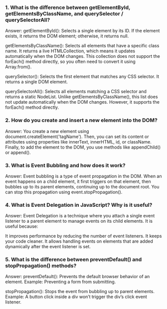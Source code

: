 ### 1. What is the difference between getElementById, getElementsByClassName, and querySelector / querySelectorAll?

Answer: getElementById(): Selects a single element by its ID. If the element exists, it returns the DOM element; otherwise, it returns null.

getElementsByClassName(): Selects all elements that have a specific class name. It returns a live HTMLCollection, which means it updates automatically when the DOM changes. This collection does not support the forEach() method directly, so you often need to convert it using Array.from().

querySelector(): Selects the first element that matches any CSS selector. It returns a single DOM element.

querySelectorAll(): Selects all elements matching a CSS selector and returns a static NodeList. Unlike getElementsByClassName(), this list does not update automatically when the DOM changes. However, it supports the forEach() method directly.

### 2. How do you create and insert a new element into the DOM?

Answer: You create a new element using document.createElement('tagName'). Then, you can set its content or attributes using properties like innerText, innerHTML, id, or className. Finally, to add the element to the DOM, you use methods like appendChild() or append().

### 3. What is Event Bubbling and how does it work?

Answer: Event bubbling is a type of event propagation in the DOM. When an event happens on a child element, it first triggers on that element, then bubbles up to its parent elements, continuing up to the document root. You can stop this propagation using event.stopPropagation().

### 4. What is Event Delegation in JavaScript? Why is it useful?

Answer: Event Delegation is a technique where you attach a single event listener to a parent element to manage events on its child elements. It is useful because:

It improves performance by reducing the number of event listeners.
It keeps your code cleaner.
It allows handling events on elements that are added dynamically after the event listener is set.

### 5. What is the difference between preventDefault() and stopPropagation() methods?

Answer: preventDefault(): Prevents the default browser behavior of an element. Example: Preventing a form from submitting.

stopPropagation(): Stops the event from bubbling up to parent elements. Example: A button click inside a div won’t trigger the div’s click event listener.
